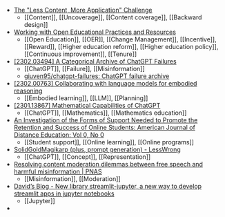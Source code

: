 - [The "Less Content, More Application" Challenge](https://www.linkedin.com/pulse/less-content-more-application-challenge-inara-scott)
	- [[Content]], [[Uncoverage]], [[Content coverage]], [[Backward design]]
- [Working with Open Educational Practices and Resources](https://www.versnellingsplan.nl/en/erkennen-en-waarderen-werken-met-open-educational-practices-en-resources/)
	- [[Open Education]], [[OER]], [[Change Management]], [[Incentive]], [[Reward]], [[Higher education reform]], [[Higher education policy]], [[Continuous improvement]], [[Tenure]]
- [[2302.03494] A Categorical Archive of ChatGPT Failures](https://arxiv.org/abs/2302.03494)
	- [[ChatGPT]], [[Failure]], [[Misinformation]]
	- [giuven95/chatgpt-failures: ChatGPT failure archive](https://github.com/giuven95/chatgpt-failures)
- [[2302.00763] Collaborating with language models for embodied reasoning](https://arxiv.org/abs/2302.00763)
	- [[Embodied learning]], [[LLM]], [[Planning]]
- [[2301.13867] Mathematical Capabilities of ChatGPT](https://arxiv.org/abs/2301.13867)
	- [[ChatGPT]], [[Mathematics]], [[Mathematics education]]
- [An Investigation of the Forms of Support Needed to Promote the Retention and Success of Online Students: American Journal of Distance Education: Vol 0, No 0](https://www.tandfonline.com/doi/abs/10.1080/08923647.2022.2061235?journalCode=hajd20)
	- [[Student support]], [[Online learning]], [[Online programs]]
- [SolidGoldMagikarp (plus, prompt generation) - LessWrong](https://www.lesswrong.com/posts/aPeJE8bSo6rAFoLqg/solidgoldmagikarp-plus-prompt-generation)
	- [[ChatGPT]], [[Concept]], [[Representation]]
- [Resolving content moderation dilemmas between free speech and harmful misinformation | PNAS](https://www.pnas.org/doi/10.1073/pnas.2210666120)
	- [[Misinformation]], [[Moderation]]
- [David’s Blog - New library streamlit-jupyter, a new way to develop streamlit apps in jupyter notebooks](https://ddobrinskiy.quarto.pub/blog/posts/2023/02/nbdev_streamlit_jupyter/streamlit-jupyter-new-library.html)
	- [[Jupyter]]
-